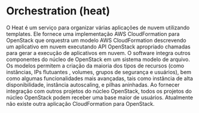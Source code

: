 # Orchestration (heat)

O Heat é um serviço para organizar várias aplicações de nuvem utilizando templates.
Ele fornece uma implementação AWS CloudFormation para OpenStack que orquestra um modelo AWS CloudFormation descrevendo um aplicativo em nuvem executando API OpenStack apropriado chamadas para gerar a execução de aplicativos em nuvem.
O software integra outros componentes do núcleo de OpenStack em um sistema modelo de arquivo. Os modelos permitem a criação da maioria dos tipos de recursos (como instâncias, IPs flutuantes , volumes, grupos de segurança e usuários), bem como algumas funcionalidades mais avançadas, tais como instância de alta disponibilidade, instância autoscaling, e pilhas aninhadas. Ao fornecer integração com outros projetos do núcleo OpenStack, todos os projetos do núcleo OpenStack podem receber uma base maior de usuários. Atualmente não existe outra aplicação CloudFormation para OpenStack.
